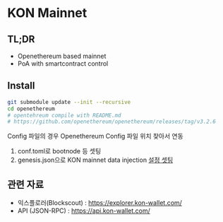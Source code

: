 # KON Mainnet
## TL;DR
- Openethereum based mainnet
- PoA with smartcontract control

## Install
```bash
git submodule update --init --recursive
cd openethereum
# opentehreum compile with README.md
# https://github.com/openethereum/openethereum/releases/tag/v3.2.6
```

Config 파일의 경우 Openethereum Config 파일 위치 찾아서 연동
1. conf.toml로 bootnode 등 셋팅
2. genesis.json으로 KON mainnet data injection
[설정 셋팅](https://openethereum.github.io/Configuring-OpenEthereum)


## 관련 자료
- 익스플로러(Blockscout) : https://explorer.kon-wallet.com/
- API (JSON-RPC) : https://api.kon-wallet.com/
